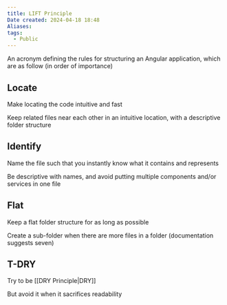 ```yaml
---
title: LIFT Principle
Date created: 2024-04-18 18:48
Aliases:
tags: 
  - Public
---
```


An acronym defining the rules for structuring an Angular application, which are as follow (in order of importance)

## Locate
Make locating the code intuitive and fast

Keep related files near each other in an intuitive location, with a descriptive folder structure

## Identify
Name the file such that you instantly know what it contains and represents

Be descriptive with names, and avoid putting multiple components and/or services in one file

## Flat
Keep a flat folder structure for as long as possible

Create a sub-folder when there are more files in a folder (documentation suggests seven)

## T-DRY
Try to be [[DRY Principle|DRY]]

But avoid it when it sacrifices readability